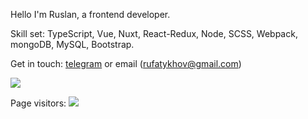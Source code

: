 Hello
I'm Ruslan, a frontend developer.

Skill set: TypeScript, Vue, Nuxt, React-Redux, Node, SCSS, Webpack, mongoDB, MySQL, Bootstrap.

Get in touch: [telegram](t.me/rfatykhov) or email (rufatykhov@gmail.com)
                               
[![](https://github-readme-stats.vercel.app/api/top-langs/?username=rfatykhov&layout=compact&show_icons=true&theme=dracula)](https://github.com/anuraghazra/github-readme-stats)

Page visitors: <img src="https://www.websitecounterfree.com/c.php?d=5&id=15054&s=12"/>
